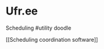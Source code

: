 # Ufr.ee
Scheduling #utility doodle

[[Scheduling coordination software]]

<!-- {BearID:068A7C2C-C7B9-40F1-9157-A41740AA024E-1276-000000C2C40F71C2} -->

